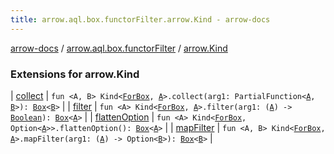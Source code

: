 ```yaml
---
title: arrow.aql.box.functorFilter.arrow.Kind - arrow-docs
---
```


[arrow-docs](../../index.html) / [arrow.aql.box.functorFilter](../index.html) / [arrow.Kind](./index.html)

### Extensions for arrow.Kind

| [collect](collect.html) | `fun <A, B> Kind<`[`ForBox`](../../arrow.aql/-for-box.html)`, `[`A`](collect.html#A)`>.collect(arg1: PartialFunction<`[`A`](collect.html#A)`, `[`B`](collect.html#B)`>): `[`Box`](../../arrow.aql/-box/index.html)`<`[`B`](collect.html#B)`>` |
| [filter](filter.html) | `fun <A> Kind<`[`ForBox`](../../arrow.aql/-for-box.html)`, `[`A`](filter.html#A)`>.filter(arg1: (`[`A`](filter.html#A)`) -> `[`Boolean`](https://kotlinlang.org/api/latest/jvm/stdlib/kotlin/-boolean/index.html)`): `[`Box`](../../arrow.aql/-box/index.html)`<`[`A`](filter.html#A)`>` |
| [flattenOption](flatten-option.html) | `fun <A> Kind<`[`ForBox`](../../arrow.aql/-for-box.html)`, Option<`[`A`](flatten-option.html#A)`>>.flattenOption(): `[`Box`](../../arrow.aql/-box/index.html)`<`[`A`](flatten-option.html#A)`>` |
| [mapFilter](map-filter.html) | `fun <A, B> Kind<`[`ForBox`](../../arrow.aql/-for-box.html)`, `[`A`](map-filter.html#A)`>.mapFilter(arg1: (`[`A`](map-filter.html#A)`) -> Option<`[`B`](map-filter.html#B)`>): `[`Box`](../../arrow.aql/-box/index.html)`<`[`B`](map-filter.html#B)`>` |

